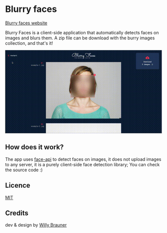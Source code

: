 # Blurry faces

[Blurry faces website](https://willybrauner.github.io/blurry-faces)

Blurry Faces is a client-side application that automatically detects faces on images and blurs them.
A zip file can be download with the burry images collection, and that's it!

![](screen.gif)

## How does it work?

The app uses [face-api]("https://github.com/justadudewhohacks/face-api.js/") to detect faces on images, it  does not upload images to any server, it is a purely client-side face detection library; You can check the source code :)


## Licence

[MIT](./LICENSE)

## Credits

dev & design by [Willy Brauner](https://willybrauner.com)
